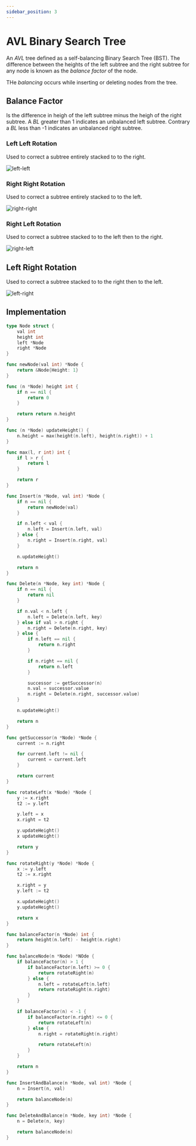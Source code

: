 ```yaml
---
sidebar_position: 3
---
```


# AVL Binary Search Tree

An *AVL* tree defined as a self-balancing Binary Search Tree (BST). The difference between the
heights of the left subtree and the right subtree for any node is known as the *balance factor* of 
the node.

THe *balancing* occurs while inserting or deleting nodes from the tree.

## Balance Factor

Is the difference in heigh of the left subtree minus the heigh of the right subtree. A *BL* greater
than 1 indicates an unbalanced left subtree. Contrary a *BL* less than -1 indicates an unbalanced
right subtree.

### Left Left Rotation

Used to correct a subtree entirely stacked to to the right.

![left-left](../img/left-left-rotation.png)

### Right Right Rotation

Used to correct a subtree entirely stacked to to the left.

![right-right](../img/right-right-rotation.jpg)

### Right Left Rotation

Used to correct a subtree stacked to to the left then to the right.

![right-left](../img/right-left-rotation.png)

## Left Right Rotation

Used to correct a subtree stacked to to the right then to the left.

![left-right](../img/left-right-rotation.png)

## Implementation

```go
type Node struct {
    val int
    height int
    left *Node
    right *Node
}

func newNode(val int) *Node {
    return &Node{Height: 1}
}

func (n *Node) height int {
    if n == nil {
        return 0
    }

    return return n.height
}

func (n *Node) updateHeight() {
    n.height = max(height(n.left), height(n.right)) + 1
}

func max(l, r int) int {
    if l > r {
        return l
    }

    return r
}

func Insert(n *Node, val int) *Node {
    if n == nil {
        return newNode(val)
    }

    if n.left < val {
        n.left = Insert(n.left, val)
    } else {
        n.right = Insert(n.right, val)
    }

    n.updateHeight()

    return n
}

func Delete(n *Node, key int) *Node {
    if n == nil {
        return nil
    }

    if n.val < n.left {
        n.left = Delete(n.left, key)
    } else if val > n.right {
        n.right = Delete(n.right, key)
    } else {
        if n.left == nil {
            return n.right
        }

        if n.right == nil {
            return n.left
        }

        successor := getSuccessor(n)
        n.val = successor.value
        n.right = Delete(n.right, successor.value)
    }

    n.updateHeight()

    return n
}

func getSuccessor(n *Node) *Node {
    current := n.right

    for current.left != nil {
        current = current.left
    }

    return current
}

func rotateLeft(x *Node) *Node {
    y := x.right
    t2 := y.left

    y.left = x
    x.right = t2

    y.updateHeight()
    x updateHeight()

    return y
}

func rotateRight(y *Node) *Node {
    x := y.left
    t2 := x.right

    x.right = y
    y.left := t2

    x.updateHeight()
    y.updateHeight()

    return x
}

func balanceFactor(n *Node) int {
    return height(n.left) - height(n.right)
}

func balanceNode(n *Node) *NOde {
    if balanceFactor(n) > 1 {
        if balanceFactor(n.left) >= 0 {
            return rotateRight(n)
        } else {
            n.left = rotateLeft(n.left)
            return rotateRight(n.right)
        }
    }

    if balanceFactor(n) < -1 {
        if balanceFactor(n.right) <= 0 {
            return rotateLeft(n)
        } else {
            n.right = rotateRight(n.right)

            return rotateLeft(n)
        }
    }

    return n
}

func InsertAndBalance(n *Node, val int) *Node {
    n = Insert(n, val)

    return balanceNode(n)
}

func DeleteAndBalance(n *Node, key int) *Node {
    n = Delete(n, key)

    return balanceNode(n)
}

```